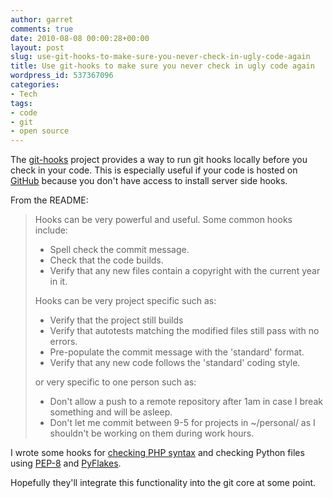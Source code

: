 ```yaml
---
author: garret
comments: true
date: 2010-08-08 00:00:28+00:00
layout: post
slug: use-git-hooks-to-make-sure-you-never-check-in-ugly-code-again
title: Use git-hooks to make sure you never check in ugly code again
wordpress_id: 537367096
categories:
- Tech
tags:
- code
- git
- open source
---
```


The [git-hooks](http://github.com/icefox/git-hooks) project provides a way to run git hooks locally before you check in your code. This is especially useful if your code is hosted on [GitHub](http://github.com) because you don't have access to install server side hooks.

From the README:


<blockquote>Hooks can be very powerful and useful.  Some common hooks include:

- Spell check the commit message.
- Check that the code builds.
- Verify that any new files contain a copyright with the current year in it.

Hooks can be very project specific such as:

- Verify that the project still builds
- Verify that autotests matching the modified files still pass with no errors.
- Pre-populate the commit message with the 'standard' format.
- Verify that any new code follows the 'standard' coding style.

or very specific to one person such as:

- Don't allow a push to a remote repository after 1am in case I break something and will be asleep.
- Don't let me commit between 9-5 for projects in ~/personal/ as I shouldn't be working on them during work hours.
</blockquote>



I wrote some hooks for [checking PHP syntax](http://github.com/powdahound/git-hooks/blob/master/contrib/pre-commit/php_syntax) and checking Python files using [PEP-8](http://github.com/powdahound/git-hooks/blob/master/contrib/pre-commit/python_pep8) and [PyFlakes](http://github.com/powdahound/git-hooks/blob/master/contrib/pre-commit/python_pyflakes).

Hopefully they'll integrate this functionality into the git core at some point.
